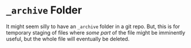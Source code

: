 # `_archive` Folder
It might seem silly to have an `_archive` folder in a git repo.
But, this is for temporary staging of files where *some part*
of the file might be imminently useful, but the whole file
will eventually be deleted.

